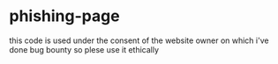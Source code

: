 # phishing-page
this code is used under the consent of the website owner on which i've done bug bounty so plese use it ethically
